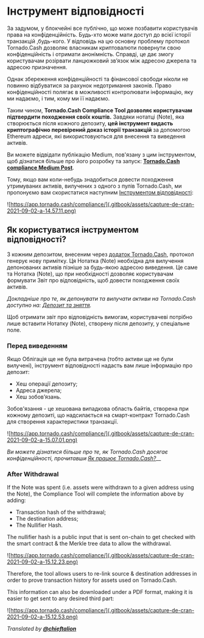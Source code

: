 # Інструмент відповідності

За задумом, у блокчейні все публічно, що може позбавити користувачів права на конфіденційність. Будь-хто може мати доступ до всієї історії транзакцій ,будь-кого. У відповідь на цю основну проблему протокол Tornado.Cash дозволяє власникам криптовалюти повернути свою конфіденційність і отримати анонімність. Справді, це дає змогу користувачам розірвати ланцюжковий зв’язок між адресою джерела та адресою призначення.

Однак збереження конфіденційності та фінансової свободи ніколи не повинно відбуватися за рахунок недотримання законів. Право конфіденційності полягає в можливості контролювати інформацію, яку ми надаємо, і тим, кому ми її надаємо. 

Таким чином, **Tornado.Cash Compliance Tool дозволяє користувачам підтвердити походження своїх коштів.** Завдяки нотатці (Note), яка створюється після кожного депозиту, **цей інструмент видасть криптографічно перевірений доказ історії транзакцій** за допомогою Ethereum адреси, які використовуються для внесення та виведення активів.

Ви можете відвідати публікацію Medium, пов'язану з цим інструментом, щоб дізнатися більше про його розробку та запуск: [**Tornado.Cash compliance Medium Post**](https://tornado-cash.medium.com/tornado-cash-compliance-9abbf254a370).

Тому, якщо вам коли-небудь знадобиться довести походження утримуваних активів, вилучених з одного з пулів Tornado.Cash, ми пропонуємо вам скористатися наступним [Інструментом відповідності](https://app.tornado.cash/compliance/):

![https://app.tornado.cash/compliance/](.gitbook/assets/capture-de-cran-2021-09-02-a-14.57.11.png)

## Як користуватися інструментом відповідності?

З кожним депозитом, внесеним через [додаток Tornado.Cash](https://app.tornado.cash/), протокол генерує нову примітку. Ця Нотатка (Note) необхідна для вилучення депонованих активів пізніше за будь-якою адресою виведення. Це саме та Нотатка (Note), що при необхідності дозволяє користувачам формувати Звіт про відповідність, щоб довести походження своїх активів.

_Докладніше про те, як депонувати та вилучати активи на Tornado.Cash доступно на:_ [_Депозит та зняття_](untitled.md)_._

Щоб отримати звіт про відповідність вимогам, користувачеві потрібно лише вставити Нотатку (Note), створену після депозиту, у спеціальне поле.

### Перед виведенням

Якщо Облігація ще не була витрачена \(тобто активи ще не були вилучені\),  інструмент відповідності надасть вам лише інформацію про депозит:

* Хеш операції депозиту;
* Адреса джерела;
* Хеш зобов’язань.

Зобов'язання - це хешована випадкова область байтів, створена при кожному депозиті, що надсилається на смарт-контракт Tornado.Cash для створення характеристики транзакції.

![https://app.tornado.cash/compliance/](.gitbook/assets/capture-de-cran-2021-09-02-a-15.07.01.png)

_Ви можете дізнатися більше про те, як Tornado.Cash досягає конфіденційності, прочитавши_ [_Як працює Tornado.Cash?_](how-does-tornado.cash-work.md)\_\_

### After Withdrawal

If the Note was spent \(i.e. assets were withdrawn to a given address using the Note\), the Compliance Tool will complete the information above by adding: 

* Transaction hash of the withdrawal;
* The destination address;
* The Nullifier Hash.

The nullifier hash is a public input that is sent on-chain to get checked with the smart contract & the Merkle tree data to allow the withdrawal.

![https://app.tornado.cash/compliance/](.gitbook/assets/capture-de-cran-2021-09-02-a-15.12.23.png)

Therefore, the tool allows users to re-link source & destination addresses in order to prove transaction history for assets used on Tornado.Cash.

This information can also be downloaded under a PDF format, making it is easier to get sent to any desired third part:

![https://app.tornado.cash/compliance/](.gitbook/assets/capture-de-cran-2021-09-02-a-15.12.53.png)

_Translated by_ [_**@chieftalion**_](https://torn.community/u/chieftalion/)

